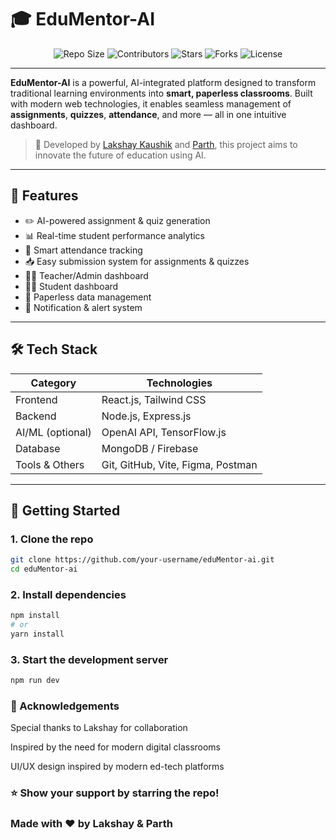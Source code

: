 # 🎓 EduMentor-AI

<p align="center">
  <img src="https://img.shields.io/github/repo-size/lakshaykaushik1/EduMentor-AI?style=for-the-badge&color=blue" alt="Repo Size" />
  <img src="https://img.shields.io/github/contributors/lakshaykaushik1/EduMentor-AI?style=for-the-badge&color=lightblue" alt="Contributors" />
  <img src="https://img.shields.io/github/stars/lakshaykaushik1/EduMentor-AI?style=for-the-badge&logo=github&color=blue" alt="Stars" />
  <img src="https://img.shields.io/github/forks/lakshaykaushik1/EduMentor-AI?style=for-the-badge&logo=github&color=lightblue" alt="Forks" />
  <img src="https://img.shields.io/github/license/lakshaykaushik1/EduMentor-AI?style=for-the-badge&color=blue" alt="License" />
</p>

---

**EduMentor-AI** is a powerful, AI-integrated platform designed to transform traditional learning environments into **smart, paperless classrooms**. Built with modern web technologies, it enables seamless management of **assignments**, **quizzes**, **attendance**, and more — all in one intuitive dashboard.

> 🚀 Developed by [Lakshay Kaushik](https://github.com/lakshaykaushik1) and [Parth](https://github.com/P-khurana), this project aims to innovate the future of education using AI.

---

## 🧠 Features

- ✏️ AI-powered assignment & quiz generation  
- 📊 Real-time student performance analytics  
- 📅 Smart attendance tracking  
- 📥 Easy submission system for assignments & quizzes  
- 🧑‍🏫 Teacher/Admin dashboard  
- 👨‍🎓 Student dashboard  
- 📁 Paperless data management  
- 🔔 Notification & alert system  

---

## 🛠 Tech Stack

| Category        | Technologies                         |
|----------------|--------------------------------------|
| Frontend       | React.js, Tailwind CSS               |
| Backend        | Node.js, Express.js                  |
| AI/ML (optional) | OpenAI API, TensorFlow.js           |
| Database       | MongoDB / Firebase                   |
| Tools & Others | Git, GitHub, Vite, Figma, Postman    |

---

## 🚀 Getting Started

### 1. Clone the repo

```bash
git clone https://github.com/your-username/eduMentor-ai.git
cd eduMentor-ai
```
### 2. Install dependencies
```bash
npm install
# or
yarn install
```
### 3. Start the development server
```bash
npm run dev
```

### 🙌 Acknowledgements
Special thanks to Lakshay for collaboration

Inspired by the need for modern digital classrooms

UI/UX design inspired by modern ed-tech platforms

### ⭐ Show your support by starring the repo!
### Made with ❤️ by Lakshay & Parth
